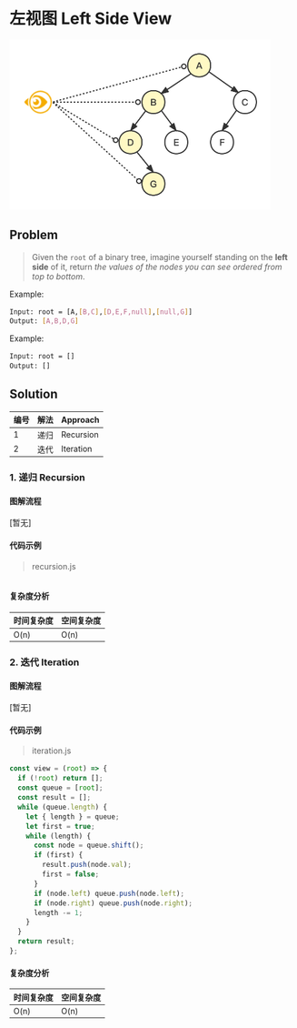# 左视图 Left Side View





<img src="../../_imgs/BT-Left-Side-View.png" width="460"/>

## Problem

> Given the `root` of a binary tree, imagine yourself standing on the **left side** of it, return *the values of the nodes you can see ordered from top to bottom*.

Example:

``` bash
Input: root = [A,[B,C],[D,E,F,null],[null,G]]
Output: [A,B,D,G]
```

Example:

``` bash
Input: root = []
Output: []
```



## Solution



| 编号 | 解法 | Approach  |
| ---- | ---- | --------- |
| 1    | 递归 | Recursion |
| 2    | 迭代 | Iteration |



### 1. 递归 Recursion

#### 图解流程

[暂无]

#### 代码示例

> recursion.js

``` js

```

#### 复杂度分析

| 时间复杂度 | 空间复杂度 |
| ---------- | ---------- |
| O(n)       | O(n)       |

### 2. 迭代 Iteration

#### 图解流程

[暂无]

#### 代码示例

> iteration.js

``` js
const view = (root) => {
  if (!root) return [];
  const queue = [root];
  const result = [];
  while (queue.length) {
    let { length } = queue;
    let first = true;
    while (length) {
      const node = queue.shift();
      if (first) {
        result.push(node.val);
        first = false;
      }
      if (node.left) queue.push(node.left);
      if (node.right) queue.push(node.right);
      length -= 1;
    }
  }
  return result;
};
```

#### 复杂度分析

| 时间复杂度 | 空间复杂度 |
| ---------- | ---------- |
| O(n)       | O(n)       |

